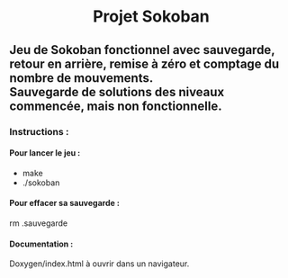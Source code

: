 # <center>Projet Sokoban</center>

## Jeu de Sokoban fonctionnel avec sauvegarde, retour en arrière, remise à zéro et comptage du nombre de mouvements.<br>Sauvegarde de solutions des niveaux commencée, mais non fonctionnelle.
### Instructions :
#### Pour lancer le jeu :
- make
- ./sokoban

#### Pour effacer sa sauvegarde :
rm .sauvegarde
#### Documentation :
Doxygen/index.html à ouvrir dans un navigateur.

